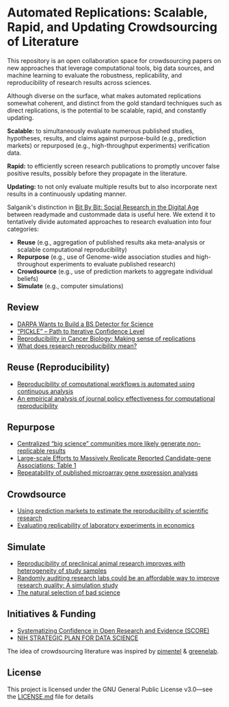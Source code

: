 # Automated Replications: Scalable, Rapid, and Updating Crowdsourcing of Literature

This repository is an open collaboration space for crowdsourcing papers on new approaches that leverage computational tools, big data sources, and machine learning to evaluate the robustness, replicability, and reproducibility of research results across sciences. 

Although diverse on the surface, what makes automated replications somewhat coherent, and distinct from the gold standard techniques such as direct replications, is the potential to be scalable, rapid, and constantly updating.  

**Scalable:** to simultaneously evaluate numerous published studies, hypotheses, results, and claims against purpose-build (e.g., prediction markets) or repurposed (e.g., high-throughput experiments) verification data. 

**Rapid:** to efficiently screen research publications to promptly uncover false positive results, possibly before they propagate in the literature. 

**Updating:** to not only evaluate multiple results but to also incorporate next results in a continuously updating manner. 

Salganik's distinction in [Bit By Bit: Social Research in the Digital Age](https://www.bitbybitbook.com) between readymade and custommade data is useful here. We extend it to tentatively divide automated approaches to research evaluation into four categories:
- **Reuse** (e.g., aggregation of published results aka meta-analysis or scalable computational reproducibility)
- **Repurpose** (e.g., use of Genome-wide association studies and high-throughout experiments to evaluate published research)
- **Crowdsource** (e.g., use of prediction markets to aggregate individual beliefs)
- **Simulate** (e.g., computer simulations)

## Review

- [DARPA Wants to Build a BS Detector for Science](https://www.wired.com/story/darpa-bs-detector-science/)
- [“PICkLE” – Path to Iterative Confidence Level](https://osf.io/8wnzs/)
- [Reproducibility in Cancer Biology: Making sense of replications](https://elifesciences.org/articles/23383)
- [What does research reproducibility mean?](http://stm.sciencemag.org/content/8/341/341ps12)

## Reuse (Reproducibility)

- [Reproducibility of computational workflows is automated using continuous analysis](https://www.nature.com/articles/nbt.3780)
- [An empirical analysis of journal policy effectiveness for computational reproducibility](http://www.pnas.org/content/115/11/2584) 

## Repurpose

- [Centralized “big science” communities more likely generate non-replicable results](https://arxiv.org/pdf/1801.05042.pdf)
- [Large-scale Efforts to Massively Replicate Reported Candidate-gene Associations: Table 1](https://www.gwern.net/docs/statistics/decision/2011-ioannidis.pdf)
- [Repeatability of published microarray gene expression analyses](https://www.nature.com/articles/ng.295)

## Crowdsource

- [Using prediction markets to estimate the reproducibility of scientific research](http://www.pnas.org/content/early/2015/11/04/1516179112)
- [Evaluating replicability of laboratory experiments in economics](http://science.sciencemag.org/content/early/2016/03/02/science.aaf0918)

## Simulate

- [Reproducibility of preclinical animal research improves with heterogeneity of study samples](http://journals.plos.org/plosbiology/article?id=10.1371/journal.pbio.2003693)
- [Randomly auditing research labs could be an affordable way to improve research quality: A simulation study](http://journals.plos.org/plosone/article?id=10.1371/journal.pone.0195613)
- [The natural selection of bad science](http://rsos.royalsocietypublishing.org/content/3/9/160384)

## Initiatives & Funding 
- [Systematizing Confidence in Open Research and Evidence (SCORE)](https://events.sa-meetings.com/ehome/index.php?eventid=340598&)
- [NIH STRATEGIC PLAN FOR DATA SCIENCE](https://datascience.nih.gov/sites/default/files/NIH_Strategic_Plan_for_Data_Science_Final_508.pdf)

The idea of crowdsourcing literature was inspired by [pimentel](https://github.com/pimentel/deep_learning_papers/blob/master/README.md) & [greenelab](https://github.com/greenelab/deep-review). 

## License
This project is licensed under the GNU General Public License v3.0—see the [LICENSE.md](LICENSE.md) file for details
